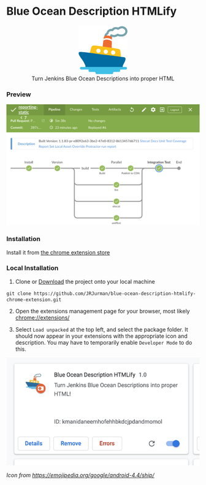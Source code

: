 # Blue Ocean Description HTMLify

<p align="center">
<img src="./ship_emoji.png" width="128" height="128">
<br/>
Turn Jenkins Blue Ocean Descriptions into proper HTML
</p>

### Preview

![](./preview.png)

### Installation

Install it from [the chrome extension store](https://chrome.google.com/webstore/detail/blue-ocean-description-ht/maahpenodjcdhodbonmdkfgnceddigae)


### Local Installation

1. Clone or [Download](https://github.com/JRJurman/blue-ocean-description-htmlify-chrome-extension/archive/master.zip) the project onto your local machine

```
git clone https://github.com/JRJurman/blue-ocean-description-htmlify-chrome-extension.git
```

2. Open the extensions management page for your browser, most likely [chrome://extensions/](chrome://extensions/)

3. Select `Load unpacked` at the top left, and select the package folder. It should now appear in your extensions with the appropriate icon and description. You may have to temporarily enable `Developer Mode` to do this. 

![](./installation-preview.png)

_Icon from https://emojipedia.org/google/android-4.4/ship/_
